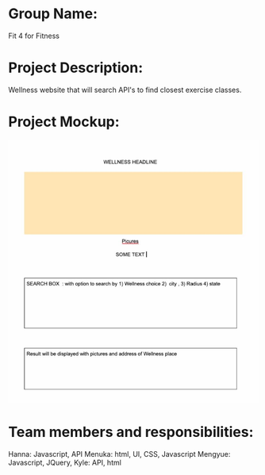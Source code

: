 # Group Name: 
Fit 4 for Fitness 

# Project Description: 
Wellness website that will search API's to find closest exercise classes. 

# Project Mockup:
![mock up](./assets/mockup.JPG)

# Team members and responsibilities:
Hanna: Javascript, API
Menuka: html, UI, CSS, Javascript
Mengyue: Javascript, JQuery,
Kyle: API, html